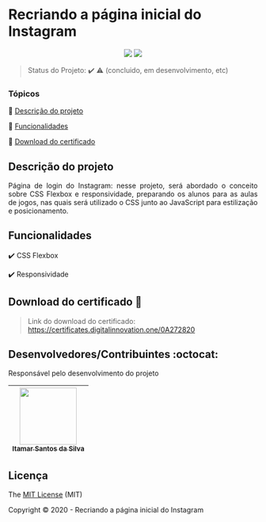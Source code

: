 <h1>Recriando a página inicial do Instagram</h1> 

<p align="center">
  <img src="https://img.shields.io/static/v1?label=HTML&message=index&color=red&style=for-the-badge&logo=HTML"/>
  <img src="https://img.shields.io/static/v1?label=CSS&message=style&color=purple&style=for-the-badge&logo=CSS"/>
</p>

> Status do Projeto: :heavy_check_mark: :warning: (concluido, em desenvolvimento, etc)

### Tópicos 

:small_blue_diamond: [Descrição do projeto](#descrição-do-projeto)

:small_blue_diamond: [Funcionalidades](#funcionalidades)

:small_blue_diamond: [Download do certificado](#download-do-certificado)

## Descrição do projeto 

<p align="justify">
  Página de login do Instagram: nesse projeto, será abordado o conceito sobre CSS Flexbox e responsividade, preparando os alunos para as aulas de jogos, nas quais será utilizado o CSS junto ao JavaScript para estilização e posicionamento.
</p>

## Funcionalidades

:heavy_check_mark: CSS Flexbox  

:heavy_check_mark: Responsividade   

## Download do certificado :dash:

> Link do download do certificado: https://certificates.digitalinnovation.one/0A272820

## Desenvolvedores/Contribuintes :octocat:

Responsável pelo desenvolvimento do projeto

| [<img src="https://avatars0.githubusercontent.com/u/54650669?s=460&u=256c0c28b9d5560d21d734ceedb09439a7521cc2&v=4" width=115><br><sub>Itamar Santos da Silva</sub>](https://github.com/itamar1986) |
| :---: |

## Licença 

The [MIT License]() (MIT)

Copyright :copyright: 2020 - Recriando a página inicial do Instagram
